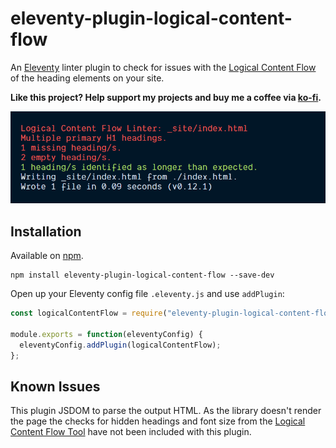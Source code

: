 # eleventy-plugin-logical-content-flow

An [Eleventy](https://github.com/11ty/eleventy) linter plugin to check for issues with the [Logical Content Flow](https://defaced.dev/tools/logical-content-flow/) of the heading elements on your site.

**Like this project? Help support my projects and buy me a coffee via [ko-fi](https://ko-fi.com/defaced).**

![Sample screenshot of eleventy-plugin-logical-content-flow in action](./assets/sample-screenshot.png)

## Installation

Available on [npm](https://www.npmjs.com/package/workeffortwaste/eleventy-plugin-logical-content-flow).

```
npm install eleventy-plugin-logical-content-flow --save-dev
```

Open up your Eleventy config file `.eleventy.js` and use `addPlugin`:

```js
const logicalContentFlow = require("eleventy-plugin-logical-content-flow");

module.exports = function(eleventyConfig) {
  eleventyConfig.addPlugin(logicalContentFlow);
};
```

## Known Issues

This plugin JSDOM to parse the output HTML. As the library doesn't render the page the checks for hidden headings and font size from the [Logical Content Flow Tool](https://defaced.dev/tools/logical-content-flow/) have not been included with this plugin.
